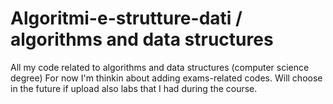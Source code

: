 # Algoritmi-e-strutture-dati / algorithms and data structures
All my code related to algorithms and data structures (computer science degree)
For now I'm thinkin about adding exams-related codes. Will choose in the future if upload also labs that I had during the course.
